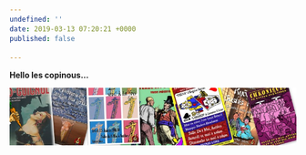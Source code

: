 ```yaml
---
undefined: ''
date: 2019-03-13 07:20:21 +0000
published: false

---
```

**Hello les copinous...**

![](/uploads/jumbotron_bkg.jpg)